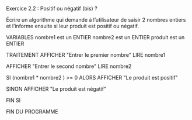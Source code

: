 Exercice 2.2 : Positif ou négatif (bis) ?

Écrire un algorithme qui demande à l’utilisateur de saisir 2 nombres entiers et l’informe ensuite si leur produit est positif ou négatif.

VARIABLES
nombre1 est un ENTIER
nombre2 est un ENTIER
produit est un ENTIER

TRAITEMENT
AFFICHER "Entrer le premier nombre"
LIRE nombre1

AFFICHER "Entrer le second nombre"
LIRE nombre2

SI (nombre1 * nombre2 ) >= 0
ALORS AFFICHER "Le produit est positif"

SINON AFFICHER "Le produit est négatif"

FIN SI

FIN DU PROGRAMME